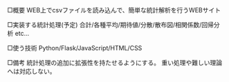 □概要
WEB上でcsvファイルを読み込んで、簡単な統計解析を行うWEBサイト

□実装する統計処理(予定)
合計/各種平均/期待値/分散/散布図/相関係数/回帰分析 etc...

□使う技術
Python/Flask/JavaScript/HTML/CSS

□備考
統計処理の追加に拡張性を持たせるようにする。
重い処理や難しい理論へは対応しない。